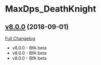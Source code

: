 # MaxDps_DeathKnight

## [v8.0.0](https://github.com/kaminaris/MaxDps-DeathKnight/tree/v8.0.0) (2018-09-01)
[Full Changelog](https://github.com/kaminaris/MaxDps-DeathKnight/compare/v7.3.5.1...v8.0.0)

- v8.0.0 - BfA beta  
- v8.0.0 - BfA beta  
- v8.0.0 - BfA beta  
